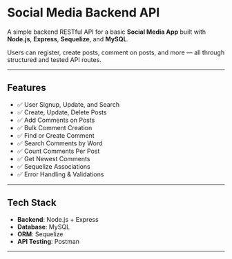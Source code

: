 #  Social Media Backend API

A simple backend RESTful API for a basic **Social Media App** built with **Node.js**, **Express**, **Sequelize**, and **MySQL**.

Users can register, create posts, comment on posts, and more — all through structured and tested API routes.

---

## Features

- ✅ User Signup, Update, and Search
- ✅ Create, Update, Delete Posts
- ✅ Add Comments on Posts
- ✅ Bulk Comment Creation
- ✅ Find or Create Comment
- ✅ Search Comments by Word
- ✅ Count Comments Per Post
- ✅ Get Newest Comments
- ✅ Sequelize Associations
- ✅ Error Handling & Validations

---

##  Tech Stack

- **Backend**: Node.js + Express  
- **Database**: MySQL  
- **ORM**: Sequelize  
- **API Testing**: Postman

---



